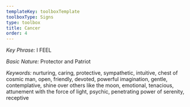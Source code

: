 ```yaml
---
templateKey: toolboxTemplate
toolboxType: Signs
type: toolbox
title: Cancer
order: 4
---
```

_Key Phrase:_ I FEEL



_Basic Nature:_ Protector and Patriot



_Keywords:_ nurturing, caring, protective, sympathetic, intuitive, chest of cosmic man, open, friendly, devoted, powerful imagination, gentle, contemplative, shine over others like the moon, emotional, tenacious, attunement with the force of light, psychic, penetrating power of serenity, receptive
